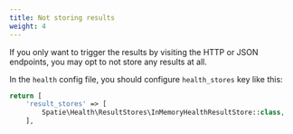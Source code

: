 ```yaml
---
title: Not storing results
weight: 4
---
```


If you only want to trigger the results by visiting the HTTP or JSON endpoints, you may opt to not store any results at all.

In the `health` config file, you should configure `health_stores` key like this:

```php
return [
    'result_stores' => [
        Spatie\Health\ResultStores\InMemoryHealthResultStore::class,
    ],
```
